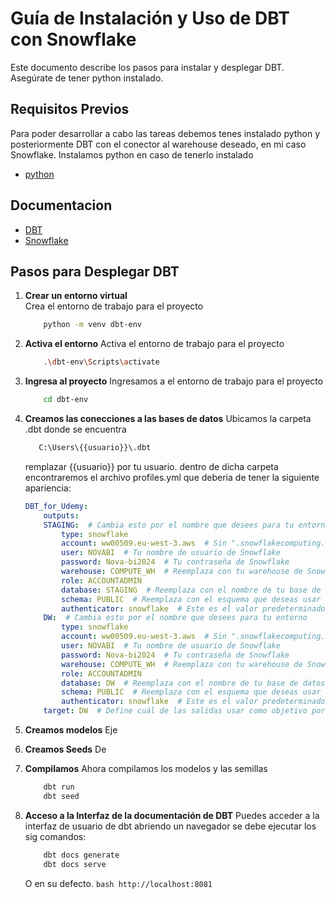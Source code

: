 # Guía de Instalación y Uso de DBT con Snowflake

Este documento describe los pasos para instalar  y desplegar DBT. Asegúrate de tener python instalado.

## Requisitos Previos
Para poder desarrollar a cabo las tareas debemos tenes instalado python y posteriormente DBT con el conector al warehouse deseado, en mi caso Snowflake.
Instalamos python en caso de tenerlo instalado
- [python](python.org/downloads./)

## Documentacion

- [DBT](https://docs.getdbt.com/docs/build/documentation/)
- [Snowflake](https://docs.snowflake.com/en/user-guide/warehouses/)


## Pasos para Desplegar DBT

1. **Crear un entorno virtual**  
Crea el entorno de trabajo para el proyecto
    ```bash
        python -m venv dbt-env
    ```

2. **Activa el entorno**
Activa el entorno de trabajo para el proyecto
    ```bash
        .\dbt-env\Scripts\activate
    ```

3. **Ingresa al proyecto**
Ingresamos a el entorno de trabajo para el proyecto
    ```bash
        cd dbt-env
    ```

4. **Creamos las conecciones a las bases de datos**
Ubicamos la carpeta .dbt donde se encuentra 
    ```bash
       C:\Users\{{usuario}}\.dbt
    ```
    remplazar {{usuario}} por tu usuario.
    dentro de dicha carpeta encontraremos el archivo profiles.yml que deberia de tener la siguiente apariencia:
    ``` yaml
    DBT_for_Udemy:
        outputs: 
        STAGING:  # Cambia esto por el nombre que desees para tu entorno
            type: snowflake
            account: ww00509.eu-west-3.aws  # Sin ".snowflakecomputing.com"
            user: NOVABI  # Tu nombre de usuario de Snowflake
            password: Nova-bi2024  # Tu contraseña de Snowflake
            warehouse: COMPUTE_WH  # Reemplaza con tu warehouse de Snowflake
            role: ACCOUNTADMIN
            database: STAGING  # Reemplaza con el nombre de tu base de datos
            schema: PUBLIC  # Reemplaza con el esquema que deseas usar
            authenticator: snowflake  # Este es el valor predeterminado
        DW:  # Cambia esto por el nombre que desees para tu entorno
            type: snowflake
            account: ww00509.eu-west-3.aws  # Sin ".snowflakecomputing.com"
            user: NOVABI  # Tu nombre de usuario de Snowflake
            password: Nova-bi2024  # Tu contraseña de Snowflake
            warehouse: COMPUTE_WH  # Reemplaza con tu warehouse de Snowflake
            role: ACCOUNTADMIN
            database: DW  # Reemplaza con el nombre de tu base de datos
            schema: PUBLIC  # Reemplaza con el esquema que deseas usar
            authenticator: snowflake  # Este es el valor predeterminado           
        target: DW  # Define cuál de las salidas usar como objetivo por defecto
    ```
5. **Creamos modelos**
Eje 

6. **Creamos Seeds**
De 

7. **Compilamos**
Ahora compilamos los modelos y las semillas
    ```bash
        dbt run
        dbt seed 
    ```

7. **Acceso a la Interfaz de la documentación de DBT**
Puedes acceder a la interfaz de usuario de dbt abriendo un navegador se debe ejecutar los sig comandos:
    ```bash
        dbt docs generate
        dbt docs serve 
    ```
    O en su defecto.
        ```bash
            http://localhost:8081
        ```